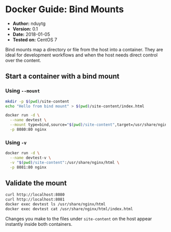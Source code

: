 # Docker Guide: Bind Mounts

- **Author:** nduytg
- **Version:** 0.1
- **Date:** 2018-01-05
- **Tested on:** CentOS 7

Bind mounts map a directory or file from the host into a container. They are
ideal for development workflows and when the host needs direct control over the
content.

## Start a container with a bind mount

### Using `--mount`

```bash
mkdir -p $(pwd)/site-content
echo "Hello from bind mount" > $(pwd)/site-content/index.html

docker run -d \
  --name devtest \
  --mount type=bind,source="$(pwd)/site-content",target=/usr/share/nginx/html \
  -p 8080:80 nginx
```

### Using `-v`

```bash
docker run -d \
  --name devtest-v \
  -v "$(pwd)/site-content":/usr/share/nginx/html \
  -p 8081:80 nginx
```

## Validate the mount

```bash
curl http://localhost:8080
curl http://localhost:8081
docker exec devtest ls /usr/share/nginx/html
docker exec devtest cat /usr/share/nginx/html/index.html
```

Changes you make to the files under `site-content` on the host appear instantly
inside both containers.
